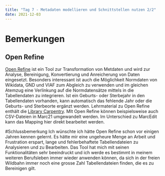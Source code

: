 ```yaml
---
title: "Tag 7 - Metadaten modellieren und Schnittstellen nutzen 2/2"
date: 2021-12-03
---
```

# Bemerkungen


## Open Refine
[Open Refine](https://github.com/OpenRefine/OpenRefine) ist ein Tool zur Transformation von Metdaten und wird zur Analyse, Bereinigung, Konvertierung und Anreicherung von Daten eingesetzt. Besonders interessant ist auch die Möglichkeit Normdaten von Wikidata, GND und VIAF zum Abgleich zu verwenden und im gleichen Atemzug eine Verlinkung auf die Normdatensätze mittels in die Tabellendaten zu integrieren. Ist ein Geburts- oder Sterbejahr in den Tabellendaten vorhanden, kann automatisch das fehlende Jahr oder die Geburts- und Sterbeorte ergänzt werden.
Lehrmaterial zu Open Refine enthält die [Library Carpentry](https://librarycarpentry.org/lc-open-refine/). MIt Open Refine können beispielsweise auch CSV-Dateien in Marc21 umgewandelt werden. Im Unterschied zu MarcEdit kann das Mapping hier direkt bearbeitet werden. 

#Schlussbemerkung
Ich wünschte ich hätte Open Refine schon vor einigen Jahren kennen gelernt. Es hätte mir eine ungeheure Menge an Arbeit und Frustration erspart, lange und fehlerbehaftete Tabellendateien zu Analysieren und zu Bearbeiten. Das Tool hat mich mit seinen Funktionalitäten sehr beeindruckt und ich werde es bestimmt in meinem weiteren Berufsleben immer wieder anwenden können, da sich in der freien Wildbahn immer noch eine grosse Zahl Tabellendateien finden, die es zu Bereinigen gilt.

